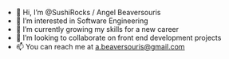 - 👋 Hi, I’m @SushiRocks / Angel Beaversouris
- 👀 I’m interested in Software Engineering
- 🌱 I’m currently growing my skills for a new career
- 💞️ I’m looking to collaborate on front end development projects
- 📫 You can reach me at a.beaversouris@gmail.com

<!---
SushiRocks/SushiRocks is a ✨ special ✨ repository because its `README.md` (this file) appears on your GitHub profile.
You can click the Preview link to take a look at your changes.
--->
